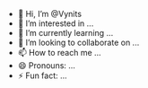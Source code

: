 - 👋 Hi, I’m @Vynits
- 👀 I’m interested in ...
- 🌱 I’m currently learning ...
- 💞️ I’m looking to collaborate on ...
- 📫 How to reach me ...
- 😄 Pronouns: ...
- ⚡ Fun fact: ...

<!---
Vynits/Vynits is a ✨ special ✨ repository because its `README.md` (this file) appears on your GitHub profile.
You can click the Preview link to take a look at your changes.
--->
